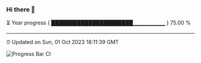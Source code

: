 ### Hi there 👋

⏳ Year progress { ██████████████████████▁▁▁▁▁▁▁▁ } 75.00 %

---

⏰ Updated on Sun, 01 Oct 2023 18:11:39 GMT

![Progress Bar CI](https://github.com/liununu/liununu/workflows/Progress%20Bar%20CI/badge.svg)
